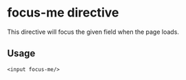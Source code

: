 # focus-me directive

This directive will focus the given field when the page loads.

## Usage

    <input focus-me/>